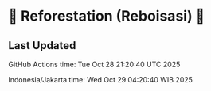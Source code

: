 
# 🌳 Reforestation (Reboisasi) 🌲

## Last Updated

GitHub Actions time: Tue Oct 28 21:20:40 UTC 2025

Indonesia/Jakarta time: Wed Oct 29 04:20:40 WIB 2025
